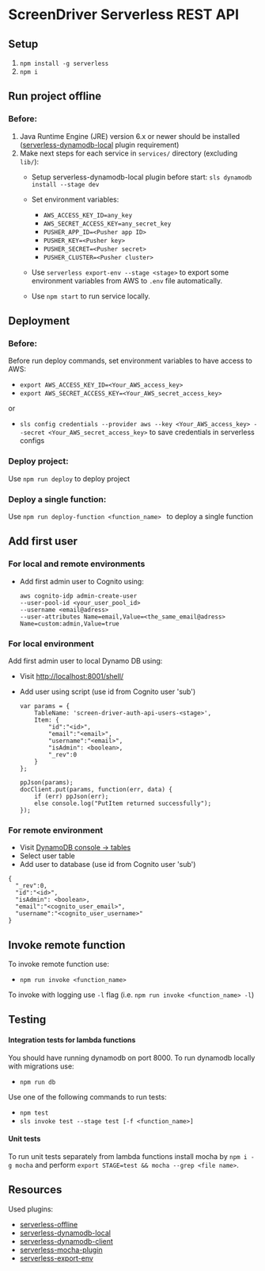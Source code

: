 # ScreenDriver Serverless REST API

## Setup

1. ```npm install -g serverless```
1. ```npm i``` 

## Run project offline
###  Before:
1. Java Runtime Engine (JRE) version 6.x or newer should be installed ([serverless-dynamodb-local](https://www.npmjs.com/package/serverless-dynamodb-local#this-plugin-requires) plugin requirement)
1. Make next steps for each service in ```services/``` directory (excluding ```lib/```):
    * Setup serverless-dynamodb-local plugin before start: ```sls dynamodb install --stage dev```
    * Set environment variables:

      * `AWS_ACCESS_KEY_ID=any_key`
      * `AWS_SECRET_ACCESS_KEY=any_secret_key`
      * `PUSHER_APP_ID=<Pusher app ID>`
      * `PUSHER_KEY=<Pusher key>`
      * `PUSHER_SECRET=<Pusher secret>`
      * `PUSHER_CLUSTER=<Pusher cluster>`
    * Use ```serverless export-env --stage <stage>``` to export some environment variables from AWS to ```.env``` file automatically.
    * Use ```npm start``` to run service locally.

## Deployment
### Before:
Before run deploy commands, set environment variables to have access to AWS:
* ```export AWS_ACCESS_KEY_ID=<Your_AWS_access_key>```
* ```export AWS_SECRET_ACCESS_KEY=<Your_AWS_secret_access_key>```

or 

* `sls config credentials --provider aws --key <Your_AWS_access_key> --secret <Your_AWS_secret_access_key>` to save credentials in serverless configs

###  Deploy project:
Use ```npm run deploy``` to deploy project

###  Deploy a single function:
Use ```npm run deploy-function <function_name> ``` to deploy a single function

## Add first user

### For local and remote environments 

* Add first admin user to Cognito using: 
    
    ```
    aws cognito-idp admin-create-user 
    --user-pool-id <your_user_pool_id> 
    --username <email@adress> 
    --user-attributes Name=email,Value=<the_same_email@adress> Name=custom:admin,Value=true
    ```  

### For local environment

Add first admin user to local Dynamo DB using:
  * Visit [http://localhost:8001/shell/](http://localhost:8001/shell/)
  * Add user using script (use id from Cognito user 'sub')
    
    ```
    var params = {
        TableName: 'screen-driver-auth-api-users-<stage>',
        Item: {
            "id":"<id>",
            "email":"<email>",
            "username":"<email>",
            "isAdmin": <boolean>,
            "_rev":0
        }
    };
    
    ppJson(params);
    docClient.put(params, function(err, data) {
        if (err) ppJson(err);
        else console.log("PutItem returned successfully");
    });
    ```

### For remote environment
  * Visit [DynamoDB console -> tables](https://console.aws.amazon.com/dynamodb/home?tables#tables:)
  * Select user table
  * Add user to database (use id from Cognito user 'sub')
  ```
  { 
    "_rev":0,
    "id":"<id>",
    "isAdmin": <boolean>,
    "email":"<cognito_user_email>",
    "username":"<cognito_user_username>"
  }
  ```

## Invoke remote function
To invoke remote function use:
* ```npm run invoke <function_name>```

To invoke with logging use ``-l`` flag (i.e. ```npm run invoke <function_name> -l```)

## Testing

#### Integration tests for lambda functions

You should have running dynamodb on port 8000. To run dynamodb locally with migrations use:
* ```npm run db```

Use one of the following commands to run tests:
* ```npm test```
* ```sls invoke test --stage test [-f <function_name>]```

#### Unit tests

To run unit tests separately from lambda functions install mocha by `npm i -g mocha` and perform `export STAGE=test && mocha --grep <file name>`.

## Resources
Used plugins:

* [serverless-offline](https://github.com/dherault/serverless-offline)
* [serverless-dynamodb-local](https://github.com/99xt/serverless-dynamodb-local)
* [serverless-dynamodb-client](https://github.com/99xt/serverless-dynamodb-client)
* [serverless-mocha-plugin](https://github.com/SC5/serverless-mocha-plugin)
* [serverless-export-env](https://github.com/arabold/serverless-export-env)
